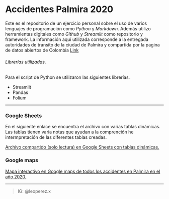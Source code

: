 # Accidentes Palmira 2020

Este es el repositorio de un ejercicio personal sobre el uso de varios lenguajes de programación como *Python* y *Markdown*. Además utilizo herramientas digitales como *Github* y *Streamlit* como repositorio y framework. La información aquí utilizada corresponde a la entregada autoridades de transito de la ciudad de Palmira y compartida por la pagina de datos abiertos de Colombia [Link](https://www.datos.gov.co/Transporte/Accidentes-de-transito-Palmira-2020/mg8y-amuh)

###### Librerías utilizadas.
Para el script de Python se utilizaron las siguientes librerías.
- Streamlit
- Pandas
- Folium

---
### Google Sheets
En el siguiente enlace se encuentra el archivo con varias tablas dinámicas. Las tablas tienen varia notas que ayudan a la comprención he intermpretación de las diferentes tablas creadas. 

[Archivo compartido (solo lectura) en Google Sheets con tablas dinámicas.](https://docs.google.com/spreadsheets/d/1Sjc3ELm89rNrAvtS5oZVNVF0ATXw8bG5O06IX_P2kGE/edit?usp=sharing)

### Google maps
[Mapa interactivo en Google maps de todos los accidentes en Palmira en el año 2020.](https://www.google.com/maps/d/edit?mid=1G1UVLTi5N7dfuV8-_FErSmb45b7WuQU&usp=sharing)



---

> IG: @leoperez.x